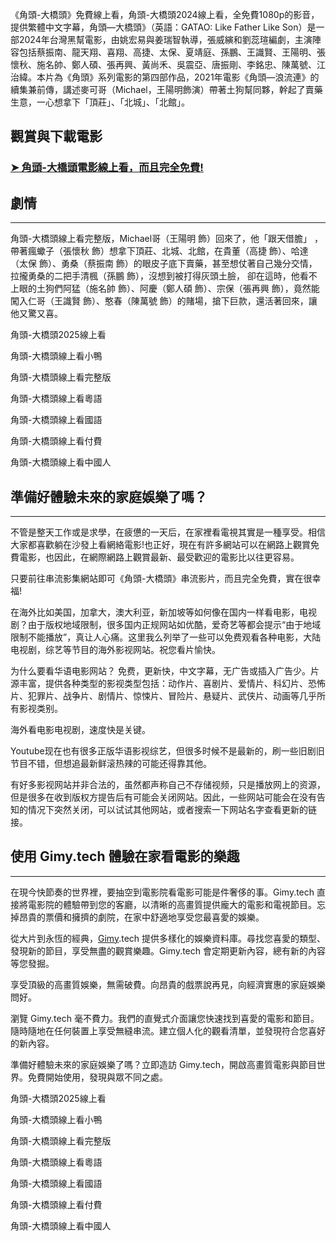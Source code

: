 《角頭-大橋頭》免費線上看，角頭-大橋頭2024線上看，全免費1080p的影音，提供繁體中文字幕，角頭—大橋頭》（英語：GATAO: Like Father Like Son）是一部2024年台灣黑幫電影，由姚宏易與姜瑞智執導，張威縯和劉蕊瑄編劇，主演陣容包括蔡振南、龍天翔、喜翔、高捷、太保、夏靖庭、孫鵬、王識賢、王陽明、張懷秋、施名帥、鄭人碩、張再興、黃尚禾、吳震亞、唐振剛、李銘忠、陳萬號、江治緯。本片為《角頭》系列電影的第四部作品，2021年電影《角頭—浪流連》的續集兼前傳，講述麥可哥（Michael，王陽明飾演）帶著土狗幫同夥，幹起了賣藥生意，一心想拿下「頂莊」、「北城」、「北館」。


## 觀賞與下載電影

### [➤ 角頭-大橋頭電影線上看，而且完全免費!](https://www.gimy.tech/2025/01/gatao-like-father-like-son-hd-gimy.html)


## 劇情

----------

角頭-大橋頭線上看完整版，Michael哥（王陽明 飾）回來了，他「跟天借膽」 ，帶著瘋蠍子（張懷秋 飾）想拿下頂莊、北城、北館，在貴董（高捷 飾）、哈達（太保 飾）、勇桑（蔡振南 飾）的眼皮子底下賣藥，甚至想仗著自己幾分交情，拉攏勇桑的二把手清楓（孫鵬 飾），沒想到被打得灰頭土臉， 卻在這時，他看不上眼的土狗們阿猛（施名帥 飾）、阿慶（鄭人碩 飾）、宗保（張再興 飾），竟然能闖入仁哥（王識賢 飾）、憨春（陳萬號 飾）的賭場，搶下巨款，還活著回來，讓他又驚又喜。

角頭-大橋頭2025線上看

角頭-大橋頭線上看小鴨

角頭-大橋頭線上看完整版

角頭-大橋頭線上看粵語

角頭-大橋頭線上看國語

角頭-大橋頭線上看付費

角頭-大橋頭線上看中國人

## 準備好體驗未來的家庭娛樂了嗎？

----------

不管是整天工作或是求學，在疲憊的一天后，在家裡看電視其實是一種享受。相信大家都喜歡躺在沙發上看網絡電影!也正好，現在有許多網站可以在網路上觀賞免費電影，也因此，在網際網路上觀賞最新、最受歡迎的電影比以往更容易。

只要前往串流影集網站即可《角頭-大橋頭》串流影片，而且完全免費，實在很幸福!

在海外比如美国，加拿大，澳大利亚，新加坡等如何像在国内一样看电影，电视剧？由于版权地域限制，很多国内正规网站如优酷，爱奇艺等都会提示“由于地域限制不能播放”，真让人心痛。这里我么列举了一些可以免费观看各种电影，大陆电视剧，综艺等节目的海外影视网站。祝您看片愉快。

为什么要看华语电影网站？ 免费，更新快，中文字幕，无广告或插入广告少。片源丰富，提供各种类型的影视类型包括：动作片、喜剧片、爱情片、科幻片、恐怖片、犯罪片、战争片、剧情片、惊悚片、冒险片、悬疑片、武侠片、动画等几乎所有影视类别。

海外看电影电视剧，速度快是关键。

Youtube现在也有很多正版华语影视综艺，但很多时候不是最新的，刷一些旧剧旧节目不错，但想追最新鲜滚热辣的可能还得靠其他。

有好多影视网站并非合法的，虽然都声称自己不存储视频，只是播放网上的资源，但是很多在收到版权方提告后有可能会关闭网站。因此，一些网站可能会在没有告知的情况下突然关闭，可以试试其他网站，或者搜索一下网站名字查看更新的链接。

## 使用 Gimy.tech 體驗在家看電影的樂趣

----------

在現今快節奏的世界裡，要抽空到電影院看電影可能是件奢侈的事。Gimy.tech 直接將電影院的體驗帶到您的客廳，以清晰的高畫質提供龐大的電影和電視節目。忘掉昂貴的票價和擁擠的劇院，在家中舒適地享受您最喜愛的娛樂。

從大片到永恆的經典，[Gimy](https://www.gimy.tech).tech 提供多樣化的娛樂資料庫。尋找您喜愛的類型、發現新的節目，享受無盡的觀賞樂趣。Gimy.tech 會定期更新內容，總有新的內容等您發掘。

享受頂級的高畫質娛樂，無需破費。向昂貴的戲票說再見，向經濟實惠的家庭娛樂問好。

瀏覽 Gimy.tech 毫不費力。我們的直覺式介面讓您快速找到喜愛的電影和節目。隨時隨地在任何裝置上享受無縫串流。建立個人化的觀看清單，並發現符合您喜好的新內容。

準備好體驗未來的家庭娛樂了嗎？立即造訪 Gimy.tech，開啟高畫質電影與節目世界。免費開始使用，發現與眾不同之處。


角頭-大橋頭2025線上看

角頭-大橋頭線上看小鴨

角頭-大橋頭線上看完整版

角頭-大橋頭線上看粵語

角頭-大橋頭線上看國語

角頭-大橋頭線上看付費

角頭-大橋頭線上看中國人
